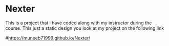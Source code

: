 # Nexter
This is a project that i have coded along with my instructor during the course. This just a static design
you look at my project on the following link

#https://muneeb71999.github.io/Nexter/
